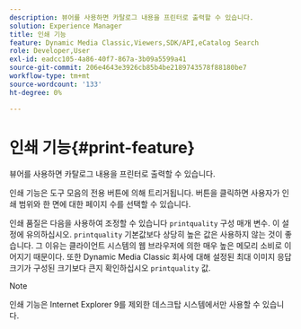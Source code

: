 ```yaml
---
description: 뷰어를 사용하면 카탈로그 내용을 프린터로 출력할 수 있습니다.
solution: Experience Manager
title: 인쇄 기능
feature: Dynamic Media Classic,Viewers,SDK/API,eCatalog Search
role: Developer,User
exl-id: eadcc105-4a86-40f7-867a-3b09a5599a41
source-git-commit: 206e4643e3926cb85b4be2189743578f88180be7
workflow-type: tm+mt
source-wordcount: '133'
ht-degree: 0%

---
```


# 인쇄 기능{#print-feature}

뷰어를 사용하면 카탈로그 내용을 프린터로 출력할 수 있습니다.

인쇄 기능은 도구 모음의 전용 버튼에 의해 트리거됩니다. 버튼을 클릭하면 사용자가 인쇄 범위와 한 면에 대한 페이지 수를 선택할 수 있습니다.

인쇄 품질은 다음을 사용하여 조정할 수 있습니다 `printquality` 구성 매개 변수. 이 설정에 유의하십시오. `printquality` 기본값보다 상당히 높은 값은 사용하지 않는 것이 좋습니다. 그 이유는 클라이언트 시스템의 웹 브라우저에 의한 매우 높은 메모리 소비로 이어지기 때문이다. 또한 Dynamic Media Classic 회사에 대해 설정된 최대 이미지 응답 크기가 구성된 크기보다 큰지 확인하십시오 `printquality` 값.

>[!NOTE]
>
>인쇄 기능은 Internet Explorer 9를 제외한 데스크탑 시스템에서만 사용할 수 있습니다.
